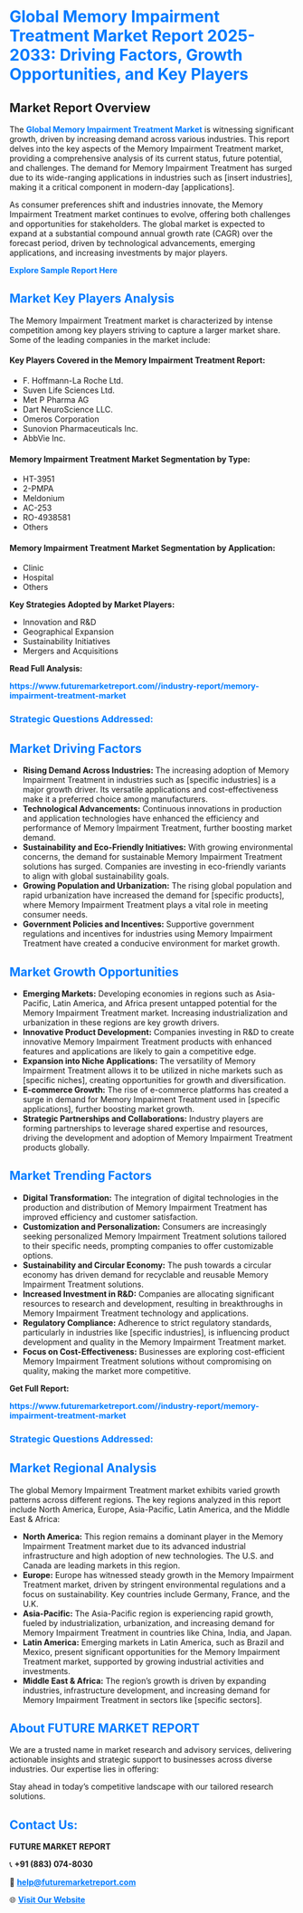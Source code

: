 <h1 style="color: #007BFF;">Global Memory Impairment Treatment Market Report 2025-2033: Driving Factors, Growth Opportunities, and Key Players</h1>

<section id="overview">
<h2>Market Report Overview</h2>
<p>The <a href="https://www.futuremarketreport.com//industry-report/memory-impairment-treatment-market" style="color: #007BFF; text-decoration: none;"><strong>Global Memory Impairment Treatment Market</strong></a> is witnessing significant growth, driven by increasing demand across various industries. This report delves into the key aspects of the Memory Impairment Treatment market, providing a comprehensive analysis of its current status, future potential, and challenges. The demand for Memory Impairment Treatment has surged due to its wide-ranging applications in industries such as [insert industries], making it a critical component in modern-day [applications].</p>
<p>As consumer preferences shift and industries innovate, the Memory Impairment Treatment market continues to evolve, offering both challenges and opportunities for stakeholders. The global market is expected to expand at a substantial compound annual growth rate (CAGR) over the forecast period, driven by technological advancements, emerging applications, and increasing investments by major players.</p>
</section>

<section id="overview">
<p><a href="https://www.futuremarketreport.com//request-sample/reportId=85065" style="color: #007BFF; text-decoration: none;"><strong>Explore Sample Report Here</strong></a></p>
</section>

<section id="key-players">
<h2 style="color: #007BFF;">Market Key Players Analysis</h2>
<p>The Memory Impairment Treatment market is characterized by intense competition among key players striving to capture a larger market share. Some of the leading companies in the market include:</p>
<h4>Key Players Covered in the Memory Impairment Treatment Report:</h4>
<ul><li>F. Hoffmann-La Roche Ltd.</li><li>Suven Life Sciences Ltd.</li><li>Met P Pharma AG</li><li>Dart NeuroScience LLC.</li><li>Omeros Corporation</li><li>Sunovion Pharmaceuticals Inc.</li><li>AbbVie Inc.</li></ul>
<h4>Memory Impairment Treatment Market Segmentation by Type:</h4>
<ul><li>HT-3951</li><li>2-PMPA</li><li>Meldonium</li><li>AC-253</li><li>RO-4938581</li><li>Others</li></ul>

<h4>Memory Impairment Treatment Market Segmentation by Application:</h4>
<ul><li>Clinic</li><li>Hospital</li><li>Others</li></ul>
<p><strong>Key Strategies Adopted by Market Players:</strong></p>
<ul>
<li>Innovation and R&D</li>
<li>Geographical Expansion</li>
<li>Sustainability Initiatives</li>
<li>Mergers and Acquisitions</li>
</ul>
</section>

<section>
<p><strong>Read Full Analysis: </strong></p><a href="https://www.futuremarketreport.com//industry-report/memory-impairment-treatment-market" style="color: #007BFF; text-decoration: none;"><strong>https://www.futuremarketreport.com//industry-report/memory-impairment-treatment-market</strong></a>
<h3 style="color: #007BFF;">Strategic Questions Addressed:</h3>
</section>

<section id="driving-factors">
<h2 style="color: #007BFF;">Market Driving Factors</h2>
<ul>
<li><strong>Rising Demand Across Industries:</strong> The increasing adoption of Memory Impairment Treatment in industries such as [specific industries] is a major growth driver. Its versatile applications and cost-effectiveness make it a preferred choice among manufacturers.</li>
<li><strong>Technological Advancements:</strong> Continuous innovations in production and application technologies have enhanced the efficiency and performance of Memory Impairment Treatment, further boosting market demand.</li>
<li><strong>Sustainability and Eco-Friendly Initiatives:</strong> With growing environmental concerns, the demand for sustainable Memory Impairment Treatment solutions has surged. Companies are investing in eco-friendly variants to align with global sustainability goals.</li>
<li><strong>Growing Population and Urbanization:</strong> The rising global population and rapid urbanization have increased the demand for [specific products], where Memory Impairment Treatment plays a vital role in meeting consumer needs.</li>
<li><strong>Government Policies and Incentives:</strong> Supportive government regulations and incentives for industries using Memory Impairment Treatment have created a conducive environment for market growth.</li>
</ul>
</section>

<section id="growth-opportunities">
<h2 style="color: #007BFF;">Market Growth Opportunities</h2>
<ul>
<li><strong>Emerging Markets:</strong> Developing economies in regions such as Asia-Pacific, Latin America, and Africa present untapped potential for the Memory Impairment Treatment market. Increasing industrialization and urbanization in these regions are key growth drivers.</li>
<li><strong>Innovative Product Development:</strong> Companies investing in R&D to create innovative Memory Impairment Treatment products with enhanced features and applications are likely to gain a competitive edge.</li>
<li><strong>Expansion into Niche Applications:</strong> The versatility of Memory Impairment Treatment allows it to be utilized in niche markets such as [specific niches], creating opportunities for growth and diversification.</li>
<li><strong>E-commerce Growth:</strong> The rise of e-commerce platforms has created a surge in demand for Memory Impairment Treatment used in [specific applications], further boosting market growth.</li>
<li><strong>Strategic Partnerships and Collaborations:</strong> Industry players are forming partnerships to leverage shared expertise and resources, driving the development and adoption of Memory Impairment Treatment products globally.</li>
</ul>
</section>

<section id="trending-factors">
<h2 style="color: #007BFF;">Market Trending Factors</h2>
<ul>
<li><strong>Digital Transformation:</strong> The integration of digital technologies in the production and distribution of Memory Impairment Treatment has improved efficiency and customer satisfaction.</li>
<li><strong>Customization and Personalization:</strong> Consumers are increasingly seeking personalized Memory Impairment Treatment solutions tailored to their specific needs, prompting companies to offer customizable options.</li>
<li><strong>Sustainability and Circular Economy:</strong> The push towards a circular economy has driven demand for recyclable and reusable Memory Impairment Treatment solutions.</li>
<li><strong>Increased Investment in R&D:</strong> Companies are allocating significant resources to research and development, resulting in breakthroughs in Memory Impairment Treatment technology and applications.</li>
<li><strong>Regulatory Compliance:</strong> Adherence to strict regulatory standards, particularly in industries like [specific industries], is influencing product development and quality in the Memory Impairment Treatment market.</li>
<li><strong>Focus on Cost-Effectiveness:</strong> Businesses are exploring cost-efficient Memory Impairment Treatment solutions without compromising on quality, making the market more competitive.</li>
</ul>
</section>

<section>
<p><strong>Get Full Report: </strong></p><a href="https://www.futuremarketreport.com//industry-report/memory-impairment-treatment-market" style="color: #007BFF; text-decoration: none;"><strong>https://www.futuremarketreport.com//industry-report/memory-impairment-treatment-market</strong></a>
<h3 style="color: #007BFF;">Strategic Questions Addressed:</h3>
</section>


<section id="regional-analysis">
<h2 style="color: #007BFF;">Market Regional Analysis</h2>
<p>The global Memory Impairment Treatment market exhibits varied growth patterns across different regions. The key regions analyzed in this report include North America, Europe, Asia-Pacific, Latin America, and the Middle East & Africa:</p>
<ul>
<li><strong>North America:</strong> This region remains a dominant player in the Memory Impairment Treatment market due to its advanced industrial infrastructure and high adoption of new technologies. The U.S. and Canada are leading markets in this region.</li>
<li><strong>Europe:</strong> Europe has witnessed steady growth in the Memory Impairment Treatment market, driven by stringent environmental regulations and a focus on sustainability. Key countries include Germany, France, and the U.K.</li>
<li><strong>Asia-Pacific:</strong> The Asia-Pacific region is experiencing rapid growth, fueled by industrialization, urbanization, and increasing demand for Memory Impairment Treatment in countries like China, India, and Japan.</li>
<li><strong>Latin America:</strong> Emerging markets in Latin America, such as Brazil and Mexico, present significant opportunities for the Memory Impairment Treatment market, supported by growing industrial activities and investments.</li>
<li><strong>Middle East & Africa:</strong> The region’s growth is driven by expanding industries, infrastructure development, and increasing demand for Memory Impairment Treatment in sectors like [specific sectors].</li>
</ul>
</section>

<footer>
<h2 style="color: #007BFF;">About FUTURE MARKET REPORT</h2>
<p>We are a trusted name in market research and advisory services, delivering actionable insights and strategic support to businesses across diverse industries. Our expertise lies in offering:</p>

<p>Stay ahead in today’s competitive landscape with our tailored research solutions.</p>

<h2 style="color: #007BFF;">Contact Us:</h2>
<p><strong>FUTURE MARKET REPORT</strong></p>
<p>📞 <strong>+91 (883) 074-8030</strong></p>
<p>📧 <strong><a href="mailto:help@futuremarketreport.com" style="color: #007BFF;">help@futuremarketreport.com</a></strong></p>
<p>🌐 <strong><a href="https://www.futuremarketreport.com/" style="color: #007BFF;">Visit Our Website</a></strong></p>
</footer>